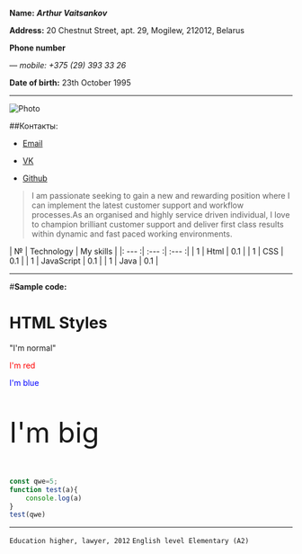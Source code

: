 __Name:__ ***Arthur Vaitsankov***

__Address:__ 20 Сhestnut Street,  apt. 29, Mogilew, 212012, Belarus

__Phone number__

— *mobile:* *+375 (29) 393 33 26*

__Date of birth:__ 23th October 1995

-----


![Photo](https://lh3.googleusercontent.com/eWZHxXRqZpR5r28hcrZv3LUigQ7N3WSMO8MdKh7pL3pSTWGQKcPD9wVkRIb5k0pBe3peJlgUHE1jecD0_FBc80tfTDoJUmsXlIFd0xFthIuhn_QTX2C1CVezotasxp6FNECTFLQXjQmgoB4fQfg2OM8HBDW1UVUwQYI2rkSlbnG2tDdO3eh1Xb7V1dHzuwgB39pgbVEMIlkUS2gfD0q0nAx8fqTcoHIRDAR-bs-BOc9Md7MYbu4ztv19n_BHcervmvE2fihrJ7BaSywudrV_XlGBcLYLNyM0UbLGEBO_AmPPA1ot8vlUHEFKZYwTbLbMmZbDBg_jd3kT2iOGEJq189YfzsIfl1jZcK369UGCkS2AENLmY3X6vJd9QkKCPDPTwcoxIPFf004O1doiNJ4tCZmgO6y_QIR64UI_e54uoqpEX7gHnUyy0m552FmUQpuNj0tcCypE38kchzHrKIBXBbQwpP2xrpcIe2Z2p4_8ssxm34FZvT0iu-jJjPjprpvhGGtuYDQWVzCb9x6icE8KcnI55NBrZm4mlHrrAc1JRpGauQi_dhzJbh3SRI8CFETkt5jKu7rKjT0sGta7YSjfPml4kyNhfHzHm7gNCyoAOLwdwlv3DlZ6vEEc5VtBZ2h_KTylCiAuIoNN7BtaR_KL7ZuQcJqBcyFYyy2koifEUY3WIzslPV2mRMwokhne_c8ZcLEo5Tssi3h7P2Jb3Cp0Kt0f=s686-no?authuser=0)


##Контакты:

* [Email](https://pyrchik90@gmail.com/)

* [VK](https://vk.com/id623764388/)

* [Github](https://github.com/Mistic95/itstep/)

> I am passionate seeking to gain a new and rewarding position where I can implement the latest customer support and workflow processes.As an organised and highly service driven individual, I love to champion brilliant customer support and deliver first class results within dynamic and fast paced working environments. 

| № | Technology | My skills |
|: --- :| :--- :| :--- :|
| 1 | Html | 0.1 |
| 1 | CSS | 0.1 |
| 1 | JavaScript | 0.1 |
| 1 | Java | 0.1 |

_____
#__Sample code:__

<!DOCTYPE html>
<html>
<body>

<h1>HTML Styles</h1>

<p>"I'm normal"</p>
<p style="color:red;">I'm red</p>
<p style="color:blue;">I'm blue</p>
<p style="font-size:50px;">I'm big</p>

</body>
</html>


```javascript
const qwe=5;
function test(a){
    console.log(a)
}
test(qwe)
```

______
`Education higher, lawyer, 2012`
`English level Elementary (A2)`